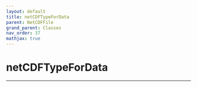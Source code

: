 ```yaml
---
layout: default
title: netCDFTypeForData
parent: NetCDFFile
grand_parent: Classes
nav_order: 37
mathjax: true
---
```


#  netCDFTypeForData




---

